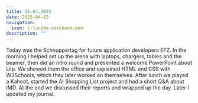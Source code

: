 ```yaml
---
title: 15.04.2025
date: 2025-04-15
navigation:
  icon: i-lucide-notebook-pen
description: ""
---
```


Today was the Schnuppertag for future application developers EFZ. In the morning I helped set up the arena with laptops, chargers, tables and the beamer, then did an intro round and presented a welcome PowerPoint about Liip. We showed them the office and explained HTML and CSS with W3Schools, which they later worked on themselves. After lunch we played a Kahoot, started the AI Shopping List project and had a short Q&A about IMD. At the end we discussed their reports and wrapped up the day. Later I updated my journal.

